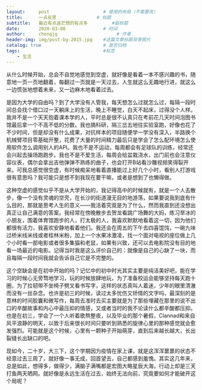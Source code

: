 ```yaml
---
layout:     post                    # 使用的布局（不需要改）
title:      一点反思               # 标题 
subtitle:   最近有点迷茫想的有点多         #副标题
date:       2020-03-08              # 时间
author:     chongjg                      # 作者
header-img: img/post-bg-2015.jpg    #这篇文章标题背景图片
catalog: true                       # 是否归档
tags:                               #标签
    - 生活
---
```


从什么时候开始，总会不自觉地感觉到空虚，就好像是看着一本不感兴趣的书，随意地一页一页地翻着，每翻过一页就是一天过去，人生就这么无趣地行进，就这么一边慌张地想着未来，又一边麻木地看着过去。

是因为大学的自由吗？到了大学没有人管我，每天想怎么过就怎么过，每隔一段时间总会找个借口过一天躺床上的生活，晚上不睡觉，白天不起床，过得没个人样。我并不是一个天天抱着课本学的人，平时总是很不认真只在考前花几天时间泡图书馆最后拿一个不高不低的分数。我也搞科研，隔三岔五地往实验室跑，好像也花了不少时间，但是却没有什么成果，对抗样本的项目随便学一学没有深入，半路换个机械臂项目零基础开整，花费了大量的时间精力最后只是学会了怎么配环境怎么使用软件怎么调用别人的API。我也不是不运动，每周都会有足球队的训练，经常还会兴起去操场跑跑步。我也不是不爱生活，每周会给盆栽浇水，出门前也会注意仪容仪表，偶尔会拿出吉他弹弹不熟练的曲子，也会打开B站看沙雕视频笑得裂开来。可我总感觉很空虚，有时候痴呆地看着直播能过上好几个小时，看别人打游戏很有意思吗？我可能只是想不到我现在要干嘛，或者是想到了也懒得做。

这种空虚的感觉似乎不是从大学开始的，我记得高中的时候就有，就是一个人去散步，像一个没有灵魂的空壳，在长沙的街道漫无目的地游荡，如果要说我到底有什么目的，那就是思考人生的意义——我活着究竟是为了什么，然而我直到还没想出真正让自己满意的答案。我经常在傍晚散步去贺龙看跳广场舞的大妈，练习旱冰的小朋友，围着体育馆跑步的人，打太极的人，我喜欢默默地看着这一切，因为他们都很有活力，我喜欢安静地看着他们。我还会在周五的下午去四喜馄饨，一碗九味过桥米线米线或者桂林米粉，加上一个水果冰激凌，找一个面对电视的座位做上几个小时看一部电影或者很多集猫和老鼠，如果有兴致，还可以去电影院没有目的地看一场最近的电影。记得当时我是这么评价自己的：就像是自己的心缺了一块，而且每隔一段时间我就会告诉自己它是不完整的。

这个空缺会是在初中开始的吗？记忆中的初中时光其实主要是纯洁美好吧，能在学习的时候心无旁骛地学习，玩的时候放肆地玩，为了准备校运会能够坚持每天跑十圈，为了拉韧带不坐椅子劈叉看书写字，这样的状态真叫人着迷，少年的眼里清澈而没有一丝杂念。也许是初三的时候，读过太多忧伤又矫情的文字吗，最深刻的是意林的时间胶囊和微写作，每周去准时去买主要就是为了那些埋藏在那里的说不出口的辛酸故事和内心中最压抑的情感，又或者当时的我不论读什么都辛酸都压抑。也是在初三，学会了一个人听着歌熬整夜，以及毕业的那个暑假，Clannad和来自风平浪静的明天，以致于后来很长时间只要听到熟悉的旋律心里的那种感觉就会愈发强烈。可能就是这个时候，心里有一颗种子开始萌芽，直到后来越长越大，长出裂缝长出缺口的吧。

现如今，二十岁，大三下，这个学期因为疫情在家上课，就是这浑浑噩噩的状态不经意过去三周了，就好像一事无成，回首望去，自己都感到羞愧。其实这几年来，总是如此，想得多，做得少，满脑子满嘴都是宏图大略星辰大海，行动上却是三天打鱼两天晒网。就好像是永远生活在过去，始终无法向前，究竟要如何才能破开这个局呢？